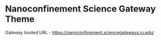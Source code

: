 # Nanoconfinement Science Gateway Theme
Gateway hosted URL - https://nanoconfinement.sciencegateways.iu.edu/